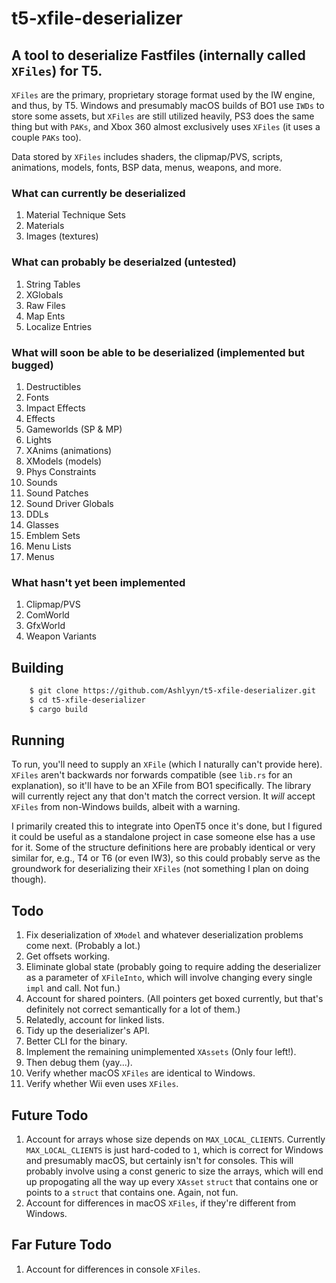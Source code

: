 # t5-xfile-deserializer
## A tool to deserialize Fastfiles (internally called `XFiles`) for T5.

`XFiles` are the primary, proprietary storage format used by the IW engine, and thus, by T5. Windows and presumably macOS builds of BO1 use `IWDs` to store some assets, but `XFiles` are still utilized heavily, PS3 does the same thing but with `PAKs`, and Xbox 360 almost exclusively uses `XFiles` (it uses a couple `PAKs` too).

Data stored by `XFiles` includes shaders, the clipmap/PVS, scripts, animations, models, fonts, BSP data, menus, weapons, and more.

### What can currently be deserialized
1. Material Technique Sets
2. Materials
3. Images (textures)

### What can probably be deserialzed (untested)
1. String Tables
2. XGlobals
3. Raw Files
4. Map Ents
5. Localize Entries

### What will soon be able to be deserialized (implemented but bugged)
1. Destructibles
2. Fonts
3. Impact Effects
4. Effects
5. Gameworlds (SP & MP)
6. Lights
7. XAnims (animations)
8. XModels (models)
9. Phys Constraints
10. Sounds
11. Sound Patches
12. Sound Driver Globals
13. DDLs
14. Glasses
15. Emblem Sets
16. Menu Lists
17. Menus

### What hasn't yet been implemented
1. Clipmap/PVS
2. ComWorld
3. GfxWorld
4. Weapon Variants

## Building
```bash
    $ git clone https://github.com/Ashlyyn/t5-xfile-deserializer.git
    $ cd t5-xfile-deserializer
    $ cargo build
```

## Running
To run, you'll need to supply an `XFile` (which I naturally can't provide here). `XFiles` aren't backwards nor forwards compatible (see `lib.rs` for an explanation), so it'll have to be an XFile from BO1 specifically. The library will currently reject any that don't match the correct version. It *will* accept `XFiles` from non-Windows builds, albeit with a warning. 

I primarily created this to integrate into OpenT5 once it's done, but I figured it could be useful as a standalone project in case someone else has a use for it. Some of the structure definitions here are probably identical or very similar for, e.g., T4 or T6 (or even IW3), so this could probably serve as the groundwork for deserializing their `XFiles` (not something I plan on doing though).

## Todo
1. Fix deserialization of `XModel` and whatever deserialization problems come next. (Probably a lot.)
2. Get offsets working.
3. Eliminate global state (probably going to require adding the deserializer as a parameter of `XFileInto`, which will involve changing every single `impl` and call. Not fun.)
4. Account for shared pointers. (All pointers get boxed currently, but that's definitely not correct semantically for a lot of them.)
5. Relatedly, account for linked lists.
6. Tidy up the deserializer's API.
7. Better CLI for the binary.
8. Implement the remaining unimplemented `XAssets` (Only four left!).
9. Then debug them (yay...).
10. Verify whether macOS `XFiles` are identical to Windows.
11. Verify whether Wii even uses `XFiles`.

## Future Todo
1. Account for arrays whose size depends on `MAX_LOCAL_CLIENTS`. Currently `MAX_LOCAL_CLIENTS` is just hard-coded to `1`, which is correct for Windows and presumably macOS, but certainly isn't for consoles. This will probably involve using a const generic to size the arrays, which will end up propogating all the way up every `XAsset` `struct` that contains one or points to a `struct` that contains one. Again, not fun.
2. Account for differences in macOS `XFiles`, if they're different from Windows.

## Far Future Todo
1. Account for differences in console `XFiles`.